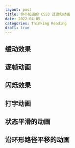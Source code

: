 ```yaml
---
layout: post
title: 你不知道的 CSS3 过渡和动画
date: 2022-04-05
categories: Thinking Reading
draft: true
---
```


## 缓动效果

## 逐帧动画

## 闪烁效果

## 打字动画

## 状态平滑的动画

## 沿环形路径平移的动画

